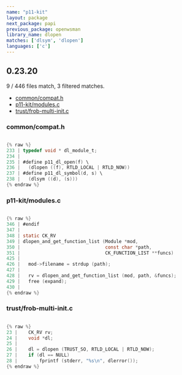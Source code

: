 ```yaml
---
name: "p11-kit"
layout: package
next_package: papi
previous_package: openwsman
library_name: dlopen
matches: ['dlsym', 'dlopen']
languages: ['c']
---
```

## 0.23.20
9 / 446 files match, 3 filtered matches.

 - [common/compat.h](#commoncompath)
 - [p11-kit/modules.c](#p11-kitmodulesc)
 - [trust/frob-multi-init.c](#trustfrob-multi-initc)

### common/compat.h

```c

{% raw %}
233 | typedef void * dl_module_t;
234 | 
235 | #define p11_dl_open(f) \
236 | 	(dlopen ((f), RTLD_LOCAL | RTLD_NOW))
237 | #define p11_dl_symbol(d, s) \
238 | 	(dlsym ((d), (s)))
{% endraw %}

```
### p11-kit/modules.c

```c

{% raw %}
346 | #endif
347 | 
348 | static CK_RV
349 | dlopen_and_get_function_list (Module *mod,
350 |                               const char *path,
351 |                               CK_FUNCTION_LIST **funcs)
425 | 
426 | 	mod->filename = strdup (path);
427 | 
428 | 	rv = dlopen_and_get_function_list (mod, path, &funcs);
429 | 	free (expand);
430 | 
{% endraw %}

```
### trust/frob-multi-init.c

```c

{% raw %}
23 | 	CK_RV rv;
24 | 	void *dl;
25 | 
26 | 	dl = dlopen (TRUST_SO, RTLD_LOCAL | RTLD_NOW);
27 | 	if (dl == NULL)
28 | 		fprintf (stderr, "%s\n", dlerror());
{% endraw %}

```